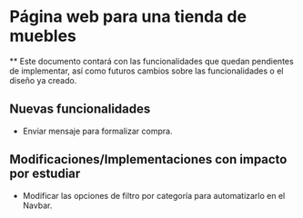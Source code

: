 # Página web para una tienda de muebles

** Este documento contará con las funcionalidades que quedan pendientes de implementar, así como futuros cambios sobre las funcionalidades o el diseño ya creado.

## Nuevas funcionalidades
* Enviar mensaje para formalizar compra.

## Modificaciones/Implementaciones con impacto por estudiar
* Modificar las opciones de filtro por categoría para automatizarlo en el Navbar.
